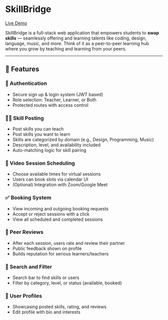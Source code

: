# SkillBridge 

[Live Demo](https://skillbridge-rust.vercel.app/)

SkillBridge is a full-stack web application that empowers students to **swap skills** — seamlessly offering and learning talents like coding, design, language, music, and more. Think of it as a peer-to-peer learning hub where you grow by teaching and learning from your peers.

---

## 🚀 Features

### 🔐 Authentication
- Secure sign up & login system (JWT based)
- Role selection: Teacher, Learner, or Both
- Protected routes with access control

### 🧑‍🏫 Skill Posting
- Post skills you can teach
- Post skills you want to learn
- Skills are categorized by domain (e.g., Design, Programming, Music)
- Description, level, and availability included
- Auto-matching logic for skill pairing

### 📅 Video Session Scheduling
- Choose available times for virtual sessions
- Users can book slots via calendar UI
- (Optional) Integration with Zoom/Google Meet

### ✅ Booking System
- View incoming and outgoing booking requests
- Accept or reject sessions with a click
- View all scheduled and completed sessions

### 🌟 Peer Reviews
- After each session, users rate and review their partner
- Public feedback shown on profile
- Builds reputation for serious learners/teachers

### 🔎 Search and Filter
- Search bar to find skills or users
- Filter by category, level, or status (available, booked)

### 📄 User Profiles
- Showcasing posted skills, rating, and reviews
- Edit profile with bio and interests



